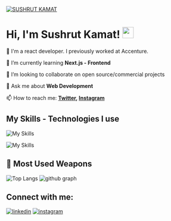 [![SUSHRUT KAMAT](https://i.ibb.co/wrsrK3w/sushrut-github.png)](https://www.sushrutkamat.com)

# Hi, I'm Sushrut Kamat! <img src="https://raw.githubusercontent.com/MartinHeinz/MartinHeinz/master/wave.gif" width="30px" height="30px">

🔭 I'm a react developer. I previously worked at Accenture.

🌱 I’m currently learning **Next.js - Frontend**

👯 I’m looking to collaborate on open source/commercial projects

💬 Ask me about **Web Development**

📫 How to reach me: **[Twitter](https://x.com/KamatSushrut), [Instagram](https://www.instagram.com/kamat_sushrut)**

## My Skills - Technologies I use
![My Skills](https://skillicons.dev/icons?i=js,ts,react,next,tailwind,materialui,github,vercel)

![My Skills](https://skillicons.dev/icons?i=html,css,supabase,mongodb,bootstrap,vscode,bash,figma)

## 🌟 Most Used Weapons 
![Top Langs](https://github-readme-stats.vercel.app/api/top-langs?username=sushrutkamat&show_icons=true&locale=en&layout=compact&theme=tokyonight)
![github graph](https://github-readme-activity-graph.vercel.app/graph?username=sushrutkamat&theme=react-dark)

## Connect with me:
[![linkedin](https://skillicons.dev/icons?i=linkedin)](https://www.linkedin.com/in/sushrut-kamat/)
[![instagram](https://skillicons.dev/icons?i=instagram)](https://www.instagram.com/kamat_sushrut/?hl=en)
